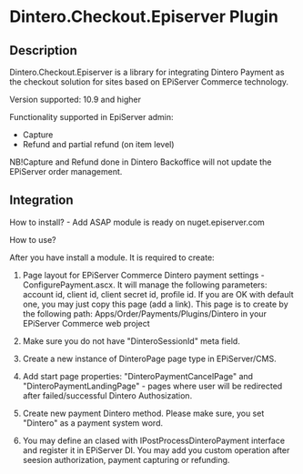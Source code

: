 # Dintero.Checkout.Episerver Plugin


## Description

Dintero.Checkout.Episerver is a library for integrating Dintero Payment as the checkout solution for sites based on EPiServer Commerce technology.

Version supported: 10.9 and higher

Functionality supported in EpiServer admin: 
* Capture
* Refund and partial refund (on item level)

NB!Capture and Refund done in Dintero Backoffice will not update the EPiServer order management. 


## Integration

How to install? - Add ASAP module is ready on nuget.episerver.com

How to use?

After you have install a module. It is required to create:
1. Page layout for EPiServer Commerce Dintero payment settings - ConfigurePayment.ascx.
   It will manage the following parameters: account id, client id, client secret id, profile id.
   If you are OK with default one, you may just copy this page (add a link).
   This page is to create by the following path: Apps/Order/Payments/Plugins/Dintero in your EPiServer Commerce web project

2. Make sure you do not have "DinteroSessionId" meta field.

3. Create a new instance of DinteroPage page type in EPiServer/CMS.

4. Add start page properties: "DinteroPaymentCancelPage" and "DinteroPaymentLandingPage" - pages where user will be redirected after failed/successful Dintero Authosization.

5. Create new payment Dintero method. Please make sure, you set "Dintero" as a payment system word.

6. You may define an clased with IPostProcessDinteroPayment interface and register it in EPiServer DI. You may add you custom operation after seesion authorization, payment capturing or refunding.

